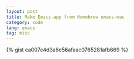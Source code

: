 ```yaml
---
layout: post
title: Make Emacs.app from Homebrew emacs-mac
category: code
lang: emacs 
tag: misc
---
```


{% gist ca007e4d3a6e56afaac0765281afb669 %}
